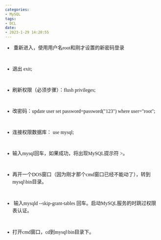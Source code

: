 ```yaml
---
categories:
- MySQL
tags:
- DCL
date:
- 2023-1-29 14:20:55
---
```


<ul>
    <li><span style="font-size:12.0pt"><span style="font-family:&quot;Comic Sans MS&quot;">&nbsp;<span
                    style="font-size:12.0pt"><span
                        style="font-family:&quot;Microsoft YaHei UI&quot;">重新进入，使用用户名</span></span><span
                    style="font-size:12.0pt"><span style="font-family:&quot;Comic Sans MS&quot;">root</span></span><span
                    style="font-size:12.0pt"><span
                        style="font-family:&quot;Microsoft YaHei UI&quot;">和刚才设置的新密码登录</span></span></span></span></li>
</ul>
<p><span style="font-size:12.0pt"><span style="font-family:&quot;Comic Sans MS&quot;"><span
                style="font-size:12.0pt"><span
                    style="font-family:&quot;Microsoft YaHei UI&quot;"></span></span></span></span><br></p>
<ul>
    <li value="8"><span style="font-size:12.0pt"><span
                style="font-family:&quot;Microsoft YaHei UI&quot;">退出</span></span><span style="font-size:12.0pt"><span
                style="font-family:&quot;Comic Sans MS&quot;"> exit;</span></span></li>
</ul>
<p><span style="font-size:12.0pt"><span style="font-family:&quot;Comic Sans MS&quot;"></span></span><br></p>
<ul>
    <li value="7"><span style="font-size:12.0pt"><span
                style="font-family:&quot;Microsoft YaHei UI&quot;">刷新权限（必须步骤）：</span></span><span
            style="font-size:12.0pt"><span style="font-family:&quot;Comic Sans MS&quot;">flush privileges;</span></span>
    </li>
</ul>
<p><span style="font-size:12.0pt"><span style="font-family:&quot;Comic Sans MS&quot;"></span></span><br></p>
<ul>
    <li value="6"><span style="font-size:12.0pt"><span
                style="font-family:&quot;Microsoft YaHei UI&quot;">改密码：</span></span><span
            style="font-size:12.0pt"><span style="font-family:&quot;Comic Sans MS&quot;">update user set
                password=password("123") where user="root";</span></span></li>
</ul>
<p><span style="font-size:12.0pt"><span style="font-family:&quot;Comic Sans MS&quot;"></span></span><br></p>
<ul>
    <li value="5"><span style="font-size:12.0pt"><span
                style="font-family:&quot;Microsoft YaHei UI&quot;">连接权限数据库：</span></span><span
            style="font-size:12.0pt"><span style="font-family:&quot;Comic Sans MS&quot;"> use mysql; </span></span></li>
</ul>
<p><span style="font-size:12.0pt"><span style="font-family:&quot;Comic Sans MS&quot;"></span></span><br></p>
<ul>
    <li value="4"><span style="font-size:12.0pt"><span
                style="font-family:&quot;Microsoft YaHei UI&quot;">输入</span></span><span style="font-size:12.0pt"><span
                style="font-family:&quot;Comic Sans MS&quot;">my</span></span><span style="font-size:12.0pt"><span
                style="font-family:&quot;Comic Sans MS&quot;">sql</span></span><span style="font-size:12.0pt"><span
                style="font-family:&quot;Microsoft YaHei UI&quot;">回车，如果成功，将出现</span></span><span
            style="font-size:12.0pt"><span style="font-family:&quot;Comic Sans MS&quot;">MySQL</span></span><span
            style="font-size:12.0pt"><span style="font-family:&quot;Microsoft YaHei UI&quot;">提示符</span></span><span
            style="font-size:12.0pt"><span style="font-family:&quot;Comic Sans MS&quot;"> &gt;</span></span><span
            style="font-size:12.0pt"><span style="font-family:&quot;Microsoft YaHei UI&quot;">。&nbsp;</span></span></li>
</ul>
<p><span style="font-size:12.0pt"><span style="font-family:&quot;Microsoft YaHei UI&quot;"></span></span><br></p>
<ul>
    <li value="3"><span style="font-size:12.0pt"><span
                style="font-family:&quot;Microsoft YaHei UI&quot;">再开一个</span></span><span
            style="font-size:12.0pt"><span style="font-family:&quot;Comic Sans MS&quot;">DOS</span></span><span
            style="font-size:12.0pt"><span
                style="font-family:&quot;Microsoft YaHei UI&quot;">窗口（因为刚才那个</span></span><span
            style="font-size:12.0pt"><span style="font-family:&quot;Comic Sans MS&quot;">cmd</span></span><span
            style="font-size:12.0pt"><span
                style="font-family:&quot;Microsoft YaHei UI&quot;">窗口已经不能动了），转到</span></span><span
            style="font-size:12.0pt"><span style="font-family:&quot;Comic Sans MS&quot;">mysql\bin</span></span><span
            style="font-size:12.0pt"><span style="font-family:&quot;Microsoft YaHei UI&quot;">目录。</span></span><span
            style="font-size:12.0pt"><span style="font-family:&quot;Microsoft YaHei UI&quot;"></span></span><br></li>
</ul>
<p><span style="font-size:12.0pt"><span style="font-family:&quot;Microsoft YaHei UI&quot;"></span></span><span
        style="font-size:12.0pt"><span style="font-family:&quot;Microsoft YaHei UI&quot;"></span></span>​​​​​​​<span
        style="font-size:12.0pt"><span style="font-family:&quot;Microsoft YaHei UI&quot;">&nbsp;</span></span></p>
<ul>
    <li value="2">&nbsp;<span style="font-size:12.0pt"><span
                style="font-family:&quot;Microsoft YaHei UI&quot;">输入</span></span><span style="font-size:12.0pt"><span
                style="font-family:&quot;Comic Sans MS&quot;">mysqld --skip-grant-tables </span></span><span
            style="font-size:12.0pt"><span style="font-family:&quot;Microsoft YaHei UI&quot;">回车。启动</span></span><span
            style="font-size:12.0pt"><span style="font-family:&quot;Comic Sans MS&quot;">MySQL</span></span><span
            style="font-size:12.0pt"><span
                style="font-family:&quot;Microsoft YaHei UI&quot;">服务的时跳过权限表认证。</span></span><br></li>
</ul>
<p><span style="font-size:12.0pt"><span
            style="font-family:&quot;Microsoft YaHei UI&quot;"></span></span>​​​​​​​​​​​​​​<span
        style="font-size:12.0pt"><span style="font-family:&quot;Microsoft YaHei UI&quot;">&nbsp;</span></span></p>
<ul>
    <li value="1"><span style="font-size:12.0pt"><span
                style="font-family:&quot;Microsoft YaHei UI&quot;">打开</span></span><span style="font-size:12.0pt"><span
                style="font-family:&quot;Comic Sans MS&quot;">cmd</span></span><span style="font-size:12.0pt"><span
                style="font-family:&quot;Microsoft YaHei UI&quot;">窗口，</span></span><span style="font-size:12.0pt"><span
                style="font-family:&quot;Comic Sans MS&quot;">cd</span></span><span style="font-size:12.0pt"><span
                style="font-family:&quot;Microsoft YaHei UI&quot;">到</span></span><span style="font-size:12.0pt"><span
                style="font-family:&quot;Comic Sans MS&quot;">mysql\bin</span></span><span
            style="font-size:12.0pt"><span style="font-family:&quot;Microsoft YaHei UI&quot;">目录下。&nbsp;</span></span>
    </li>
</ul>